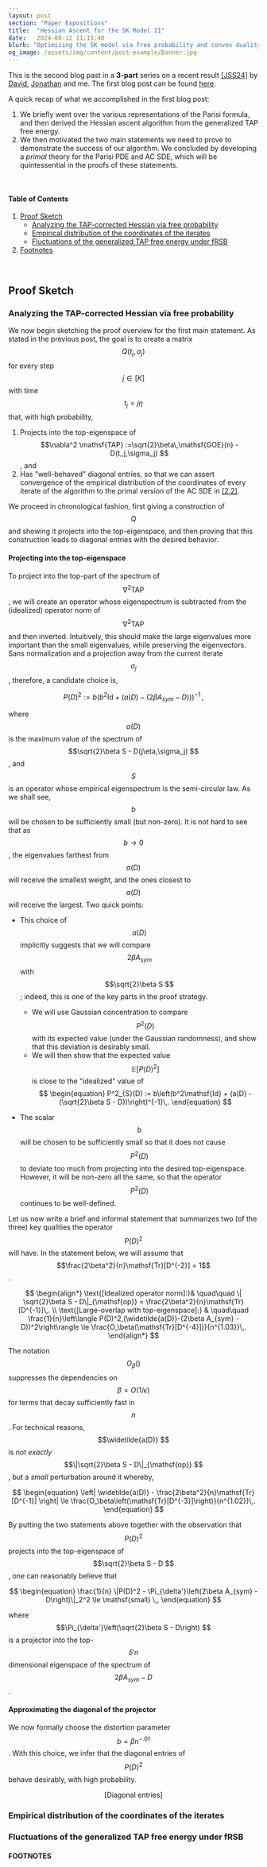 ```yaml
---
layout: post
section: "Paper Expositions"
title:  "Hessian Ascent for the SK Model II"
date:   2024-08-12 11:15:40
blurb: "Optimizing the SK model via free probability and convex duality"
og_image: /assets/img/content/post-example/Banner.jpg
---
```


[//]: # (<img src="{{ "/assets/img/content/post-example/Banner.jpg" | absolute_url }}" alt="bay" class="post-pic"/>)

This is the second blog past in a **3-part** series on a recent result [[JSS24]]() by [David](), [Jonathan](https://jshi.science/) and me. The first blog post can be found [here]().

A quick recap of what we accomplished in the first blog post:
1. We briefly went over the various representations of the Parisi formula, and then derived the Hessian ascent algorithm from the generalized TAP free energy.
2. We then motivated the two main statements we need to prove to demonstrate the success of our algorithm. We concluded by developing a _primal_ theory for the Parisi PDE and AC SDE, which will be quintessential in the proofs of these statements.
<br>

#### Table of Contents
1. [Proof Sketch](#proof-sketch)
   * [Analyzing the TAP-corrected Hessian via free probability](#analyzing-the-tap-corrected-hessian-via-free-probability)
   * [Empirical distribution of the coordinates of the iterates](#empirical-distribution-of-the-coordinates-of-the-iterates)
   * [Fluctuations of the generalized TAP free energy under fRSB](#fluctuations-of-the-generalized-tap-free-energy-under-frsb)
2. [Footnotes](#footnotes)
<br>

## Proof Sketch

### Analyzing the TAP-corrected Hessian via free probability
We now begin sketching the proof overview for the first main statement. As stated in the previous post, the goal is to create a matrix $$Q(t_j, \sigma_j) $$ for every step $$j \in [K] $$ with time $$t_j = j\eta $$ that, with high probability,
1. Projects into the top-eigenspace of $$\nabla^2 \mathsf{TAP} :=\sqrt{2}\beta\,\mathsf{GOE}(n) - D(t_j,\sigma_j) $$, and
2. Has "well-behaved" diagonal entries, so that we can assert convergence of the empirical distribution of the coordinates of every iterate of the algorithm to the primal version of the AC SDE in [[2.2]]().

We proceed in chronological fashion, first giving a construction of $$Q $$ and showing it projects into the top-eigenspace, and then proving that this construction leads to diagonal entries with the desired behavior.

#### Projecting into the top-eigenspace
To project into the top-part of the spectrum of $$\nabla^2 \mathsf{TAP} $$, we will create an operator whose eigenspectrum is subtracted from the (idealized) operator norm of $$\nabla^2 \mathsf{TAP} $$ and then inverted. Intuitively, this should make the large eigenvalues more important than the small eigenvalues, while preserving the eigenvectors. Sans normalization and a projection away from the current iterate $$\sigma_j $$, therefore, a candidate choice is,

$$ \begin{equation} P(D)^2 := b\left(b^2\mathsf{Id} + (a(D) - (2\beta A_{sym} - D))\right)^{-1}\,, \end{equation} $$

where $$a(D) $$ is the maximum value of the spectrum of $$\sqrt{2}\beta S - D(j\eta,\sigma_j) $$, and $$S $$ is an operator whose empirical eigenspectrum is the semi-circular law. As we shall see, $$b $$ will be chosen to be sufficiently small (but non-zero). It is not hard to see that as $$b \to 0 $$, the eigenvalues farthest from $$a(D) $$ will receive the smallest weight, and the ones closest to $$a(D) $$ will receive the largest. Two quick points:
* This choice of $$a(D) $$ implicitly suggests that we will compare $$2\beta A_{sym} $$ with $$\sqrt{2}\beta S $$; indeed, this is one of the key parts in the proof strategy.
  * We will use Gaussian concentration to compare $$P^2(D) $$ with its expected value (under the Gaussian randomness), and show that this deviation is desirably small.
  * We will then show that the expected value $$\mathbb{E}[P(D)^2] $$ is close to the "idealized" value of
  $$ \begin{equation} P^2_{S}(D) := b\left(b^2\mathsf{Id} + (a(D) - (\sqrt{2}\beta S - D))\right)^{-1}\,. \end{equation} $$

* The scalar $$b $$ will be chosen to be sufficiently small so that it does not cause $$P^2(D) $$ to deviate too much from projecting into the desired top-eigenspace. However, it will be non-zero all the same, so that the operator $$P^2 (D) $$ continues to be well-defined.

Let us now write a brief and informal statement that summarizes two (of the three) key qualities the operator $$P(D)^2 $$ will have. In the statement below, we will assume that $$\frac{2\beta^2}{n}\mathsf{Tr}[D^{-2}] = 1$$.

$$ \begin{align*} \text{[Idealized operator norm]:}& \quad\quad \| \sqrt{2}\beta S - D\|_{\mathsf{op}} = \frac{2\beta^2}{n}\mathsf{Tr}[D^{-1}]\,. \\
\text{[Large-overlap with top-eigenspace]:} & \quad\quad \frac{1}{n}\left\langle P(D)^2,(\widetilde{a(D)}-(2\beta A_{sym} - D))^2\right\rangle \le \frac{O_\beta(\mathsf{Tr}[D^{-4}])}{n^{1.03}}\,. \end{align*} $$

The notation $$O_\beta() $$ suppresses the dependencies on $$\beta = O(1/\epsilon)$$ for terms that decay sufficiently fast in $$n $$. For technical reasons, $$\widetilde{a(D)} $$ is not _exactly_ $$\|\sqrt{2}\beta S - D\|_{\mathsf{op}} $$, but a _small_ perturbation around it whereby,

$$ \begin{equation} \left| \widetilde{a(D)} - \frac{2\beta^2}{n}\mathsf{Tr}[D^{-1}] \right| \le \frac{O_\beta\left(\mathsf{Tr}[D^{-3}]\right)}{n^{1.02}}\,. \end{equation} $$

By putting the two statements above together with the observation that $$P(D)^2 $$ projects into the top-eigenspace of $$\sqrt{2}\beta S - D $$, one can reasonably believe that

$$ \begin{equation} \frac{1}{n} \|P(D)^2 -  \Pi_{\delta'}\left(2\beta A_{sym} - D\right)\|_2^2 \le \mathsf{small} \,, \end{equation} $$

where $$\Pi_{\delta'}\left(\sqrt{2}\beta S - D\right) $$ is a projector into the top-$$\delta' n$$ dimensional eigenspace of the spectrum of $$2\beta A_{sym} - D $$.

#### Approximating the diagonal of the projector
We now formally choose the distortion parameter $$b = \beta n^{-.01} $$. With this choice, we infer that the diagonal entries of $$P(D)^ 2$$ behave desirably, with high probability.

$$ \begin{equation} \text{[Diagonal entries]} \end{equation} $$

### Empirical distribution of the coordinates of the iterates

### Fluctuations of the generalized TAP free energy under fRSB

#### FOOTNOTES

[^1]: It is somewhat surprising that such certificates are possible given the strong lower bounds against the standard SoS hierarchy to certify the injective tensor norm of a random tensor [[BGL16]](https://arxiv.org/abs/1605.00903); the hierarchy introduced by us circumvents this issue by working with a proof system over a parameterized family of probability measures (HES distributions), rather than working _pointwise_. I will write another blog-post explaining some of the technical contributions of [[SS24]](https://arxiv.org/abs/2401.14383) and how the work motivated (for historical reasons) the current Hessian ascent algorithm on the SK model. The main contribution of [[SS24]](https://arxiv.org/abs/2401.14383) is the introduction of a new hierarchy over HES processes, and the hierarchy is termed the HES SoS hierarchy. The reason for choosing these processes is many-fold, and is explained in the paper's introduction. However, in large part, this paper was born out of the desire to understand what exactly made the _search_ problem of finding near-optima of spin-glasses significantly easier than the _certification_ problem.

[^2]: The fRSB condition is an imposition on the support of the probability measure induced by $$\mu $$ that optimizes the Parisi formula $$P_\beta(\mu) $$. It states that the density associated with $$\mu $$ is fully-supported in a sub-interval $$[0, q^*_\beta] $$. Equivalently, $$\mu $$ is strictly increasing in $$[0, q^*_\beta] $$.

[^3]: When David, Jonathan and I were working on the project in the early days, we were thinking of this convex duality via the lens of mirror maps. It turns out that, because of the underlying convex duality, there is a connection to be made here through the information geometry of the underlying Hessian being akin to a (flat) Bregmannian manifold. However, this is beyond the scope of this post and something we are investigating in ongoing work.

[^4]: In a previous [post](https://juspreetsandhu.me/2022/02/08/the-sk-model-i#ruelle-probability-cascades), I described a _part_ of the RPC construction and the details afforded there are gentle and sufficient enough to understand the main ingredients in their construction, as well as their purpose. A slightly more detailed overview of the construction, along with how exactly the representation gets used in the [Hopf-Cole transform]() to solve the Parisi PDE for _atomic_ measures is provided in [[Appendix C, JSS24]](https://arxiv.org/pdf/2408.02360) and can be read by the interested reader. The estimates for the derivatives are proved between [[Lemma 2.12 & Lemma 2.13, JSS24]](https://arxiv.org/pdf/2408.02360) and stated in [[Proposition 2.11, JSS24]](https://arxiv.org/pdf/2408.02360).  

[^5]: For converting Lipschitz bounds into estimates of how much error propagates over a period of time, [Gronwall's inequality](https://en.wikipedia.org/wiki/Gr%C3%B6nwall%27s_inequality) is an indispensable tool that we use in Sections 2 & 5 of the paper. The combination of Ito's lemma & Gronwall's inequality allows us to, in fact, more or less have a mechanistic procedure for converting Lipschitz estimates into error bounds of various sorts.
